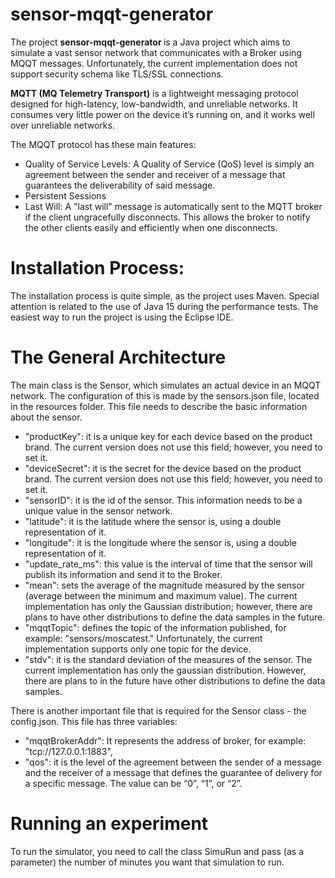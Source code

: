 # sensor-mqqt-generator

The project <b> sensor-mqqt-generator </b> is a Java project which aims to simulate a vast sensor network that communicates with a Broker using MQQT messages. Unfortunately, the current implementation does not support security schema like TLS/SSL connections.

<b>MQTT (MQ Telemetry Transport)</b> is a lightweight messaging protocol designed for high-latency, low-bandwidth, and unreliable networks. It consumes very little power on the device it’s running on, and it works well over unreliable networks.

The MQQT protocol has these main features:
-	Quality of Service Levels: A Quality of Service (QoS) level is simply an agreement between the sender and receiver of a message that guarantees the deliverability of said message.
-	Persistent Sessions
-	Last Will: A "last will" message is automatically sent to the MQTT broker if the client ungracefully disconnects. This allows the broker to notify the other clients easily and efficiently when one disconnects.

# Installation Process:

The installation process is quite simple, as the project uses Maven. Special attention is related to the use of Java 15 during the performance tests. The easiest way to run the project is using the Eclipse IDE.

# The General Architecture

The main class is the Sensor, which simulates an actual device in an MQQT network. The configuration of this is made by the sensors.json file, located in the resources folder. This file needs to describe the basic information about the sensor. 
-	"productKey": it is a unique key for each device based on the product brand. The current version does not use this field; however, you need to set it.
-	"deviceSecret": it is the secret for the device based on the product brand. The current version does not use this field; however, you need to set it.
-	"sensorID": it is the id of the sensor. This information needs to be a unique value in the sensor network.
-	"latitude": it is the latitude where the sensor is, using a double representation of it.
-	"longitude": it is the longitude where the sensor is, using a double representation of it.
-	"update_rate_ms": this value is the interval of time that the sensor will publish its information and send it to the Broker.
-	"mean": sets the average of the magnitude measured by the sensor (average between the minimum and maximum value). The current implementation has only the Gaussian distribution; however, there are plans to have other distributions to define the data samples in the future.
-	"mqqtTopic": defines the topic of the information published, for example: "sensors/moscatest." Unfortunately, the current implementation supports only one topic for the device.
-	"stdv": it is the standard deviation of the measures of the sensor. The current implementation has only the gaussian distribution. However, there are plans to in the future have other distributions to define the data samples.

There is another important file that is required for the Sensor class - the config.json. This file has three variables:
-	"mqqtBrokerAddr": It represents the address of broker, for example: "tcp://127.0.0.1:1883",
-	"qos": it is the level of the agreement between the sender of a message and the receiver of a message that defines the guarantee of delivery for a specific message.  The value can be “0”, “1”, or “2”.

# Running an experiment

To run the simulator, you need to call the class SimuRun and pass (as a parameter) the number of minutes you want that simulation to run.
